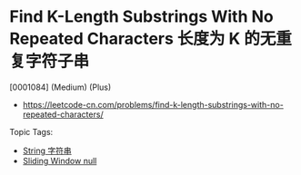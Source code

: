 # Find K-Length Substrings With No Repeated Characters 长度为 K 的无重复字符子串

[0001084] (Medium) (Plus)

- https://leetcode-cn.com/problems/find-k-length-substrings-with-no-repeated-characters/

Topic Tags:

- [String 字符串](https://leetcode-cn.com/tag/string/)
- [Sliding Window null](https://leetcode-cn.com/tag/sliding-window/)
